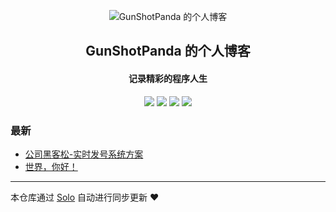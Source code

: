 <p align="center"><img alt="GunShotPanda 的个人博客" src="https://static.b3log.org/images/brand/solo-32.png"></p><h2 align="center">
GunShotPanda 的个人博客
</h2>

<h4 align="center">记录精彩的程序人生</h4>
<p align="center"><a title="GunShotPanda 的个人博客" target="_blank" href="https://github.com/GunShotPanda/solo-blog"><img src="https://img.shields.io/github/last-commit/GunShotPanda/solo-blog.svg?style=flat-square&color=FF9900"></a>
<a title="GitHub repo size in bytes" target="_blank" href="https://github.com/GunShotPanda/solo-blog"><img src="https://img.shields.io/github/repo-size/GunShotPanda/solo-blog.svg?style=flat-square"></a>
<a title="Solo Version" target="_blank" href="https://github.com/b3log/solo/releases"><img src="https://img.shields.io/badge/solo-3.6.3-f1e05a.svg?style=flat-square&color=blueviolet"></a>
<a title="Hits" target="_blank" href="https://github.com/b3log/hits"><img src="https://hits.b3log.org/GunShotPanda/solo-blog.svg"></a></p>

### 最新

* [公司黑客松-实时发号系统方案](http://www.lipeiran.cn/articles/2019/08/09/1565282884960.html)
* [世界，你好！](http://www.lipeiran.cn/hello-solo)



---

本仓库通过 [Solo](https://github.com/b3log/solo) 自动进行同步更新 ❤️ 